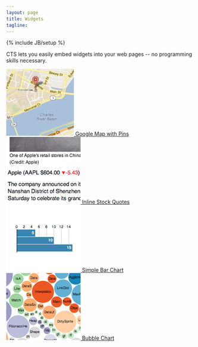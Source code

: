 ```yaml
---
layout: page
title: Widgets
tagline:
---
```

{% include JB/setup %}

<p class="intro">CTS lets you easily embed widgets into your web pages -- no
programming skills necessary.</p>

<div class="widgets">
  <div class="widget">
    <a class="image" href="/widgets/google-map/">
      <img src="/images/widgets/google-map.png" />
    </a>
    <a class="caption" href="/widgets/google-map/">Google Map with Pins</a>
  </div>

  <div class="widget">
    <a class="image" href="/widgets/stock/">
      <img src="/images/widgets/stock-symbol.png" />
    </a>
    <a class="caption" href="/widgets/stock/">Inline Stock Quotes</a>
  </div>

  <div class="widget">
    <a class="image" href="/widgets/barchart/">
      <img src="/images/widgets/barchart.png" />
    </a>
    <a class="caption" href="/widgets/barchart/">Simple Bar Chart</a>
  </div>

  <div class="widget">
    <a class="image" href="/widgets/bubblechart/">
      <img src="/images/widgets/bubblechart.png" />
    </a>
    <a class="caption" href="/widgets/bubblechart/">Bubble Chart</a>
  </div>


</div>


<script>
$(function() {
  SelectPage("PageWidgets");
});
</script>
